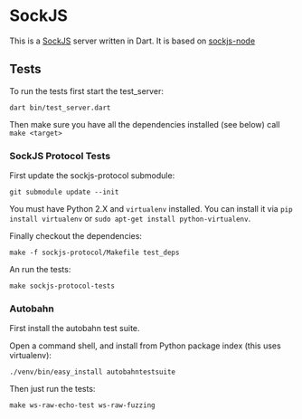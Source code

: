 # SockJS

This is a [SockJS](http://sockjs.org) server written in Dart.
It is based on [sockjs-node](https://github.com/sockjs/sockjs-node)

## Tests

To run the tests first start the test_server:

	dart bin/test_server.dart

Then make sure you have all the dependencies installed (see below) call `make <target>`

### SockJS Protocol Tests

First update the sockjs-protocol submodule:

	git submodule update --init

You must have Python 2.X and `virtualenv` installed. You can install it via `pip install virtualenv` or `sudo apt-get install python-virtualenv`.

Finally checkout the dependencies:
	
	make -f sockjs-protocol/Makefile test_deps

An run the tests:

	make sockjs-protocol-tests	


### Autobahn

First install the autobahn test suite. 

Open a command shell, and install from Python package index (this uses virtualenv):

	./venv/bin/easy_install autobahntestsuite

Then just run the tests:
	
	make ws-raw-echo-test ws-raw-fuzzing



